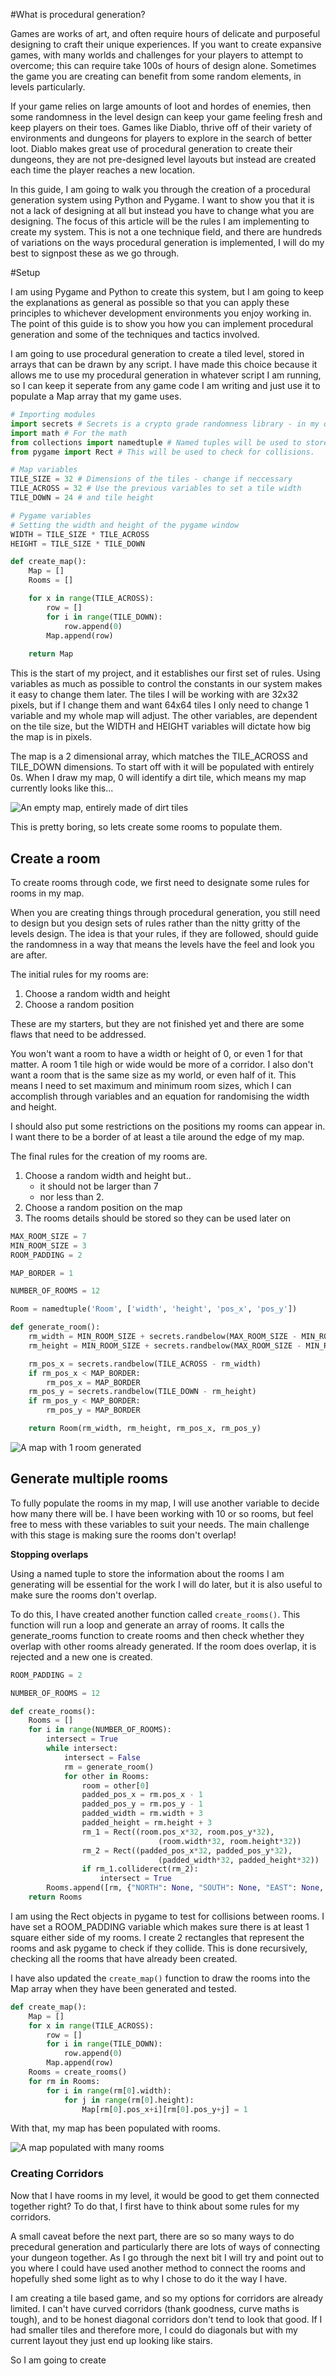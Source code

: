 #What is procedural generation?

Games are works of art, and often require hours of delicate and purposeful designing to craft their unique experiences. If you want to create expansive games, with many worlds and challenges for your players to attempt to overcome; this can require take 100s of hours of design alone. Sometimes the game you are creating can benefit from some random elements, in levels particularly. 

If your game relies on large amounts of loot and hordes of enemies, then some randomness in the level design can keep your game feeling fresh and keep players on their toes. Games like Diablo, thrive off of their variety of environments and dungeons for players to explore in the search of better loot. Diablo makes great use of procedural generation to create their dungeons, they are not pre-designed level layouts but instead are created each time the player reaches a new location. 

In this guide, I am going to walk you through the creation of a procedural generation system using Python and Pygame. I want to show you that it is not a lack of designing at all but instead you have to change what you are designing. The focus of this article will be the rules I am implementing to create my system. This is not a one technique field, and there are hundreds of variations on the ways procedural generation is implemented, I will do my best to signpost these as we go through. 

#Setup

I am using Pygame and Python to create this system, but I am going to keep the explanations as general as possible so that you can apply these principles to whichever development environments you enjoy working in. The point of this guide is to show you how you can implement procedural generation and some of the techniques and tactics involved. 

I am going to use procedural generation to create a tiled level, stored in arrays that can be drawn by any script. I have made this choice because it allows me to use my procedural generation in whatever script I am running, so I can keep it seperate from any game code I am writing and just use it to populate a Map array that my game uses. 

~~~python
# Importing modules
import secrets # Secrets is a crypto grade randomness library - in my opinion better than random for this.
import math # For the math
from collections import namedtuple # Named tuples will be used to store information about the rooms
from pygame import Rect # This will be used to check for collisions.

# Map variables
TILE_SIZE = 32 # Dimensions of the tiles - change if neccessary
TILE_ACROSS = 32 # Use the previous variables to set a tile width
TILE_DOWN = 24 # and tile height

# Pygame variables
# Setting the width and height of the pygame window
WIDTH = TILE_SIZE * TILE_ACROSS
HEIGHT = TILE_SIZE * TILE_DOWN

def create_map():
    Map = []
    Rooms = []

    for x in range(TILE_ACROSS):
        row = []
        for i in range(TILE_DOWN):
            row.append(0)
        Map.append(row)
    
    return Map


~~~ 

This is the start of my project, and it establishes our first set of rules. Using variables as much as possible to control the constants in our system makes it easy to change them later. The tiles I will be working with are 32x32 pixels, but if I change them and want 64x64 tiles I only need to change 1 variable and my whole map will adjust. The other variables, are dependent on the tile size, but the WIDTH and HEIGHT variables will dictate how big the map is in pixels. 

The map is a 2 dimensional array, which matches the TILE_ACROSS and TILE_DOWN dimensions. To start off with it will be populated with entirely 0s. When I draw my map, 0 will identify a dirt tile, which means my map currently looks like this...

![An empty map, entirely made of dirt tiles](images/Initial_Map.png)

This is pretty boring, so lets create some rooms to populate them. 

## Create a room 

To create rooms through code, we first need to designate some rules for rooms in my map. 

When you are creating things through procedural generation, you still need to design but you design sets of rules rather than the nitty gritty of the levels design. The idea is that your rules, if they are followed, should guide the randomness in a way that means the levels have the feel and look you are after. 

The initial rules for my rooms are: 
1. Choose a random width and height
3. Choose a random position

These are my starters, but they are not finished yet and there are some flaws that need to be addressed. 

You won't want a room to have a width or height of 0, or even 1 for that matter. A room 1 tile high or wide would be more of a corridor. I also don't want a room that is the same size as my world, or even half of it. This means I need to set maximum and minimum room sizes, which I can accomplish through variables and an equation for randomising the width and height. 

I should also put some restrictions on the positions my rooms can appear in. I want there to be a border of at least a tile around the edge of my map. 

The final rules for the creation of my rooms are. 
1. Choose a random width and height but..
    + it should not be larger than 7 
    + nor less than 2.
2. Choose a random position on the map
3. The rooms details should be stored so they can be used later on 

~~~python
MAX_ROOM_SIZE = 7
MIN_ROOM_SIZE = 3
ROOM_PADDING = 2

MAP_BORDER = 1

NUMBER_OF_ROOMS = 12

Room = namedtuple('Room', ['width', 'height', 'pos_x', 'pos_y'])

def generate_room():
    rm_width = MIN_ROOM_SIZE + secrets.randbelow(MAX_ROOM_SIZE - MIN_ROOM_SIZE + 1)
    rm_height = MIN_ROOM_SIZE + secrets.randbelow(MAX_ROOM_SIZE - MIN_ROOM_SIZE + 1)

    rm_pos_x = secrets.randbelow(TILE_ACROSS - rm_width)
    if rm_pos_x < MAP_BORDER:
        rm_pos_x = MAP_BORDER
    rm_pos_y = secrets.randbelow(TILE_DOWN - rm_height)
    if rm_pos_y < MAP_BORDER:
        rm_pos_y = MAP_BORDER

    return Room(rm_width, rm_height, rm_pos_x, rm_pos_y)
~~~

![A map with 1 room generated](images/Generate_Room.png)

## Generate multiple rooms

To fully populate the rooms in my map, I will use another variable to decide how many there will be. I have been working with 10 or so rooms, but feel free to mess with these variables to suit your needs. The main challenge with this stage is making sure the rooms don't overlap!

**Stopping overlaps** 

Using a named tuple to store the information about the rooms I am generating will be essential for the work I will do later, but it is also useful to make sure the rooms don't overlap. 

To do this, I have created another function called `create_rooms()`. This function will run a loop and generate an array of rooms. It calls the generate_rooms function to create rooms and then check whether they overlap with other rooms already generated. If the room does overlap, it is rejected and a new one is created. 

~~~python
ROOM_PADDING = 2

NUMBER_OF_ROOMS = 12

def create_rooms():
    Rooms = []
    for i in range(NUMBER_OF_ROOMS):
        intersect = True
        while intersect: 
            intersect = False
            rm = generate_room()
            for other in Rooms:
                room = other[0]
                padded_pos_x = rm.pos_x - 1
                padded_pos_y = rm.pos_y - 1
                padded_width = rm.width + 3
                padded_height = rm.height + 3
                rm_1 = Rect((room.pos_x*32, room.pos_y*32),
                                 (room.width*32, room.height*32))
                rm_2 = Rect((padded_pos_x*32, padded_pos_y*32),
                                 (padded_width*32, padded_height*32))
                if rm_1.colliderect(rm_2):
                    intersect = True
        Rooms.append([rm, {"NORTH": None, "SOUTH": None, "EAST": None, "WEST": None}])
    return Rooms
~~~

I am using the Rect objects in pygame to test for collisions between rooms. I have set a ROOM_PADDING variable which makes sure there is at least 1 square either side of my rooms. I create 2 rectangles that represent the rooms and ask pygame to check if they collide. This is done recursively, checking all the rooms that have already been created. 

I have also updated the `create_map()` function to draw the rooms into the Map array when they have been generated and tested. 

~~~python
def create_map():
    Map = []
    for x in range(TILE_ACROSS):
        row = []
        for i in range(TILE_DOWN):
            row.append(0)
        Map.append(row)
    Rooms = create_rooms()
    for rm in Rooms:
        for i in range(rm[0].width):
            for j in range(rm[0].height):
                Map[rm[0].pos_x+i][rm[0].pos_y+j] = 1
~~~

With that, my map has been populated with rooms. 

![A map populated with many rooms](images/Map_Rooms.png)

### Creating Corridors

Now that I have rooms in my level, it would be good to get them connected together right? To do that, I first have to think about some rules for my corridors. 

A small caveat before the next part, there are so so many ways to do precedural generation and particularly there are lots of ways of connecting your dungeon together. As I go through the next bit I will try and point out to you where I could have used another method to connect the rooms and hopefully shed some light as to why I chose to do it the way I have. 

I am creating a tile based game, and so my options for corridors are already limited. I can't have curved corridors (thank goodness, curve maths is tough), and to be honest diagonal corridors don't tend to look that good. If I had smaller tiles and therefore more, I could do diagonals but with my current layout they just end up looking like stairs. 

So I am going to create 